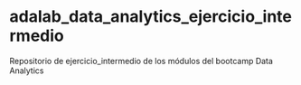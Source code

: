 # adalab_data_analytics_ejercicio_intermedio
Repositorio de ejercicio_intermedio de los módulos del bootcamp Data Analytics

